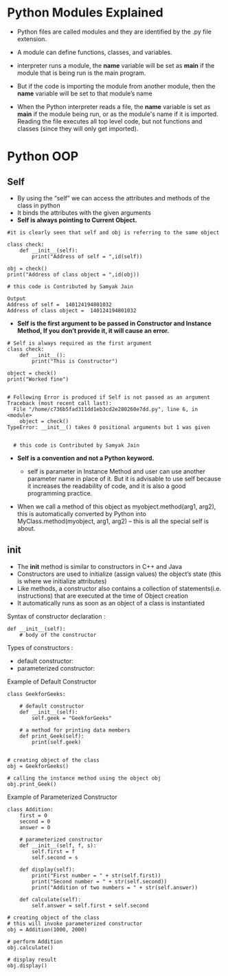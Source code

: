 # Python Modules Explained
- Python files are called modules and they are identified by the .py file extension. 
- A module can define functions, classes, and variables.

- interpreter runs a module, the __name__ variable will be set as __main__ if the module that is being run is the main program.
- But if the code is importing the module from another module, then the __name__  variable will be set to that module’s name
- When the Python interpreter reads a file, the __name__ variable is set as __main__ if the module being run, or as the module's name if it is imported. Reading the file executes all top level code, but not functions and classes (since they will only get imported).


# Python OOP

## Self
- By using the “self”  we can access the attributes and methods of the class in python
- It binds the attributes with the given arguments
- **Self is always pointing to Current Object.**
```
#it is clearly seen that self and obj is referring to the same object
 
class check:
    def __init__(self):
        print("Address of self = ",id(self))
 
obj = check()
print("Address of class object = ",id(obj))
 
# this code is Contributed by Samyak Jain
```

```
Output
Address of self =  140124194801032
Address of class object =  140124194801032
```

- **Self is the first argument to be passed in Constructor and Instance Method, If you don’t provide it, it will cause an error.**
```
# Self is always required as the first argument
class check:
    def __init__():
        print("This is Constructor")
 
object = check()
print("Worked fine")
 
 
# Following Error is produced if Self is not passed as an argument
Traceback (most recent call last):
  File "/home/c736b5fad311dd1eb3cd2e280260e7dd.py", line 6, in <module>
    object = check()
TypeError: __init__() takes 0 positional arguments but 1 was given
   
   
  # this code is Contributed by Samyak Jain
```

- **Self is a convention and not a Python keyword.**
  - self is parameter in Instance Method and user can use another parameter name in place of it. But it is advisable to use self because it increases the readability of code, and it is also a good programming practice.

- When we call a method of this object as myobject.method(arg1, arg2), this is automatically converted by Python into MyClass.method(myobject, arg1, arg2) – this is all the special self is about.


## __init__
- The __init__ method is similar to constructors in C++ and Java
- Constructors are used to initialize (assign values) the object’s state (this is where we initialize attributes)
- Like methods, a constructor also contains a collection of statements(i.e. instructions) that are executed at the time of Object creation
- It automatically runs as soon as an object of a class is instantiated

Syntax of constructor declaration : 
```
def __init__(self):
    # body of the constructor
```

Types of constructors :
- default constructor: 
- parameterized constructor:

Example of Default Constructor
```
class GeekforGeeks:

	# default constructor
	def __init__(self):
		self.geek = "GeekforGeeks"

	# a method for printing data members
	def print_Geek(self):
		print(self.geek)


# creating object of the class
obj = GeekforGeeks()

# calling the instance method using the object obj
obj.print_Geek()
```

Example of Parameterized Constructor
```
class Addition:
	first = 0
	second = 0
	answer = 0
	
	# parameterized constructor
	def __init__(self, f, s):
		self.first = f
		self.second = s
	
	def display(self):
		print("First number = " + str(self.first))
		print("Second number = " + str(self.second))
		print("Addition of two numbers = " + str(self.answer))

	def calculate(self):
		self.answer = self.first + self.second

# creating object of the class
# this will invoke parameterized constructor
obj = Addition(1000, 2000)

# perform Addition
obj.calculate()

# display result
obj.display()

```
##